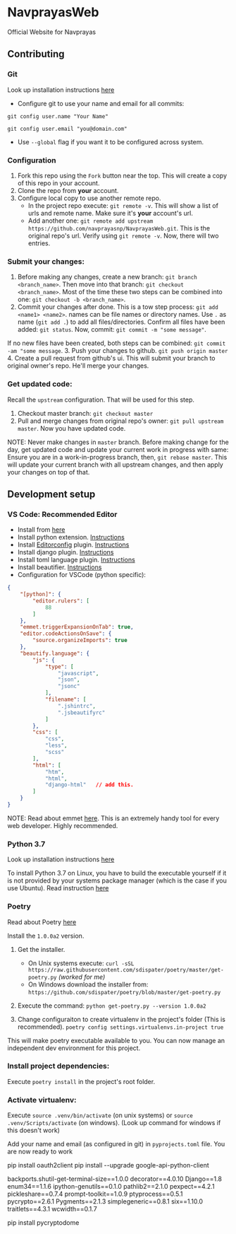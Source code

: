 # NavprayasWeb
Official Website for Navprayas

 ## Contributing

 ### Git
Look up installation instructions [here](https://git-scm.com/downloads)

 - Configure git to use your name and email for all commits:

 `git config user.name "Your Name"`

 `git config user.email "you@domain.com"`

 - Use `--global` flag if you want it to be configured across system.

 ### Configuration

 1. Fork this repo using the `Fork` button near the top. This will create a copy of this repo in your account.
2. Clone the repo from **your** account.
3. Configure local copy to use another remote repo.
    - In the project repo execute: `git remote -v`. This will show a list of urls and remote name. Make sure it's **your** account's url.
    - Add another one: `git remote add upstream https://github.com/navprayasnp/NavprayasWeb.git`. This is the original repo's url. Verify using `git remote -v`. Now, there will two entries.

 ### Submit your changes:
1. Before making any changes, create a new branch: `git branch <branch_name>`. Then move into that branch: `git checkout <branch_name>`. Most of the time these two steps can be combined into one: `git checkout -b <branch_name>`.
2. Commit your changes after done. This is a tow step process: `git add <name1> <name2>`. names can be file names or directory names. Use `.` as name (`git add .`) to add all files/directories. Confirm all files have been added: `git status`. Now, commit: `git commit -m "some message"`.

 If no new files have been created, both steps can be combined: `git commit -am "some message`.
3. Push your changes to github. `git push origin master`
4. Create a pull request from github's ui. This will submit your branch to original owner's repo. He'll merge your changes.

 ### Get updated code:
Recall the `upstream` configuration. That will be used for this step.
1. Checkout master branch: `git checkout master`
2. Pull and merge changes from original repo's owner: `git pull upstream master`. Now you have updated code.

 NOTE: Never make changes in `master` branch. Before making change for the day, get updated code and update your current work in progress with same: Ensure you are in a work-in-progress branch, then, `git rebase master`. This will update your current branch with all upstream changes, and then apply your changes on top of that.

 ## Development setup

 ### VS Code: Recommended Editor

 - Install from [here](https://code.visualstudio.com/)
- Install python extension. [Instructions](https://marketplace.visualstudio.com/itemdetails?itemName=ms-python.python)
- Install [Editorconfig](https://editorconfig.org/) plugin. [Instructions](https://marketplace.visualstudio.com/itemdetails?itemName=EditorConfig.EditorConfig)
- Install django plugin. [Instructions](https://marketplace.visualstudio.com/itemdetails?itemName=batisteo.vscode-django)
- Install toml language plugin. [Instructions](https://marketplace.visualstudio.com/itemdetails?itemName=bungcip.better-toml)
- Install beautifier. [Instructions](https://marketplace.visualstudio.com/itemdetails?itemName=HookyQR.beautify)
- Configuration for VSCode (python specific):
```json
{
    "[python]": {
        "editor.rulers": [
            88
        ]
    },
    "emmet.triggerExpansionOnTab": true,
    "editor.codeActionsOnSave": {
        "source.organizeImports": true
    },
    "beautify.language": {
        "js": {
            "type": [
                "javascript",
                "json",
                "jsonc"
            ],
            "filename": [
                ".jshintrc",
                ".jsbeautifyrc"
            ]
        },
        "css": [
            "css",
            "less",
            "scss"
        ],
        "html": [
            "htm",
            "html",
            "django-html"   // add this.
        ]
    }
}
 ```

 NOTE: Read about emmet [here](https://emmet.io/). This is an extremely handy tool for every web developer. Highly recommended.

 ### Python 3.7
Look up installation instructions [here](https://www.python.org/downloads/)

 To install Python 3.7 on Linux, you have to build the executable yourself if it is not provided by your systems package manager (which is the case if you use Ubuntu).
Read instruction [here](https://linuxize.com/post/how-to-install-python-3-7-on-ubuntu-18-04/#installing-python-3-7-on-ubuntu-from-source)

 ### Poetry
Read about Poetry [here](https://poetry.eustace.io/docs/)

 Install the `1.0.0a2` version.

 1. Get the installer.
    - On Unix systems execute: `curl -sSL https://raw.githubusercontent.com/sdispater/poetry/master/get-poetry.py` 
    *(worked for me)*
    - On Windows download the installer from: `https://github.com/sdispater/poetry/blob/master/get-poetry.py`

 2. Execute the command: `python get-poetry.py --version 1.0.0a2`

 3. Change configuraiton to create virtualenv in the project's folder (This is recommended).
    `poetry config settings.virtualenvs.in-project true`

 This will make poetry executable available to you. You can now manage an independent dev environment for this project.

 ### Install project dependencies:
Execute `poetry install` in the project's root folder.

 ### Activate virtualenv:
Execute `source .venv/bin/activate` (on unix systems) or `source .venv/Scripts/activate` (on windows). (Look up command for windows if this doesn't work)


 Add your name and email (as configured in git) in `pyprojects.toml` file. You are now ready to work


 pip install oauth2client
 pip install --upgrade google-api-python-client


backports.shutil-get-terminal-size==1.0.0
decorator==4.0.10
Django==1.8
enum34==1.1.6
ipython-genutils==0.1.0
pathlib2==2.1.0
pexpect==4.2.1
pickleshare==0.7.4
prompt-toolkit==1.0.9
ptyprocess==0.5.1
pycrypto==2.6.1
Pygments==2.1.3
simplegeneric==0.8.1
six==1.10.0
traitlets==4.3.1
wcwidth==0.1.7

pip install pycryptodome